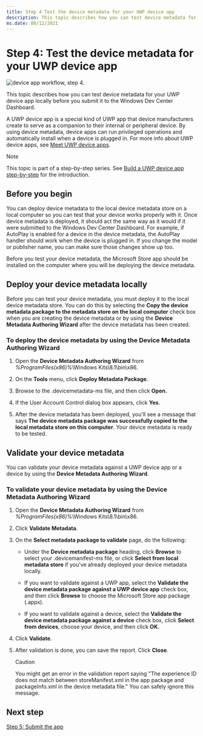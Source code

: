 ```yaml
---
title: Step 4 Test the device metadata for your UWP device app
description: This topic describes how you can test device metadata for your UWP device app locally before you submit it to the Windows Dev Center Dashboard.
ms.date: 08/12/2021
---
```


# Step 4: Test the device metadata for your UWP device app

![device app workflow, step 4.](images/4-device-app-workflow.png)

This topic describes how you can test device metadata for your UWP device app locally before you submit it to the Windows Dev Center Dashboard.

A UWP device app is a special kind of UWP app that device manufacturers create to serve as a companion to their internal or peripheral device. By using device metadata, device apps can run privileged operations and automatically install when a device is plugged in. For more info about UWP device apps, see [Meet UWP device apps](meet-uwp-device-apps.md).

> [!NOTE]
> This topic is part of a step-by-step series. See [Build a UWP device app step-by-step](build-a-uwp-device-app-step-by-step.md) for the introduction.

## Before you begin

You can deploy device metadata to the local device metadata store on a local computer so you can test that your device works properly with it. Once device metadata is deployed, it should act the same way as it would if it were submitted to the Windows Dev Center Dashboard. For example, if AutoPlay is enabled for a device in the device metadata, the AutoPlay handler should work when the device is plugged in. If you change the model or publisher name, you can make sure those changes show up too.

Before you test your device metadata, the Microsoft Store app should be installed on the computer where you will be deploying the device metadata.

## Deploy your device metadata locally

Before you can test your device metadata, you must deploy it to the local device metadata store. You can do this by selecting the **Copy the device metadata package to the metadata store on the local computer** check box when you are creating the device metadata or by using the **Device Metadata Authoring Wizard** after the device metadata has been created.

### To deploy the device metadata by using the Device Metadata Authoring Wizard

1. Open the **Device Metadata Authoring Wizard** from *%ProgramFiles(x86)%*\\Windows Kits\\8.1\\bin\\x86.

1. On the **Tools** menu, click **Deploy Metadata Package**.

1. Browse to the .devicemetadata-ms file, and then click **Open.**

1. If the User Account Control dialog box appears, click **Yes**.

1. After the device metadata has been deployed, you'll see a message that says **The device metadata package was successfully copied to the local metadata store on this computer**. Your device metadata is ready to be tested.

## Validate your device metadata

You can validate your device metadata against a UWP device app or a device by using the **Device Metadata Authoring Wizard**.

### To validate your device metadata by using the Device Metadata Authoring Wizard

1. Open the **Device Metadata Authoring Wizard** from *%ProgramFiles(x86)%*\\Windows Kits\\8.1\\bin\\x86.

1. Click **Validate Metadata**.

1. On the **Select metadata package to validate** page, do the following:

    - Under the **Device metadata package** heading, click **Browse** to select your .devicemanifest-ms file, or click **Select from local metadata store** if you've already deployed your device metadata locally.

    - If you want to validate against a UWP app, select the **Validate the device metadata package against a UWP device app** check box, and then click **Browse** to choose the Microsoft Store app package (.appx).

    - If you want to validate against a device, select the **Validate the device metadata package against a device** check box, click **Select from devices**, choose your device, and then click **OK.**

1. Click **Validate**.

1. After validation is done, you can save the report. Click **Close**.

    > [!CAUTION]
    > You might get an error in the validation report saying "The experience ID does not match between storeManifest.xml in the app package and packageInfo.xml in the device metadata file." You can safely ignore this message.

## Next step

[Step 5: Submit the app](step-5--submit-the-app.md)
